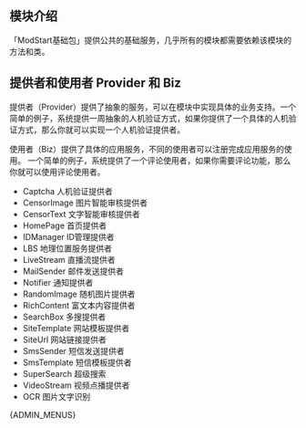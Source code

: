 ## 模块介绍

「ModStart基础包」提供公共的基础服务，几乎所有的模块都需要依赖该模块的方法和类。

## 提供者和使用者 Provider 和 Biz

提供者（Provider）提供了抽象的服务，可以在模块中实现具体的业务支持。一个简单的例子，系统提供一周抽象的人机验证方式，如果你提供了一个具体的人机验证方式，那么你就可以实现一个人机验证提供者。

使用者（Biz）提供了具体的应用服务，不同的使用者可以注册完成应用服务的使用。 一个简单的例子，系统提供了一个评论使用者，如果你需要评论功能，那么你就可以使用评论使用者。

- Captcha 人机验证提供者
- CensorImage 图片智能审核提供者
- CensorText 文字智能审核提供者
- HomePage 首页提供者
- IDManager ID管理提供者
- LBS 地理位置服务提供者
- LiveStream 直播流提供者
- MailSender 邮件发送提供者
- Notifier 通知提供者
- RandomImage 随机图片提供者
- RichContent 富文本内容提供者
- SearchBox 多搜提供者
- SiteTemplate 网站模板提供者
- SiteUrl 网站链接提供者
- SmsSender 短信发送提供者
- SmsTemplate 短信模板提供者
- SuperSearch 超级搜索
- VideoStream 视频点播提供者
- OCR 图片文字识别


{ADMIN_MENUS}

